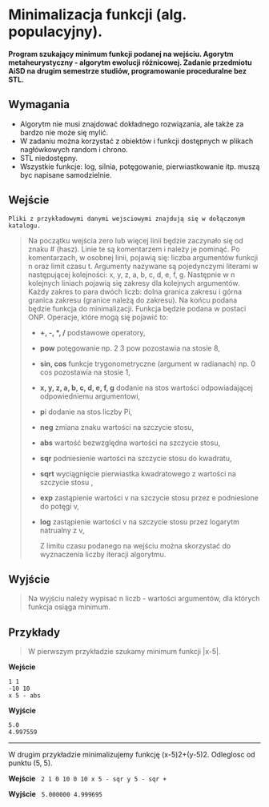# Minimalizacja funkcji (alg. populacyjny).

**Program szukający minimum funkcji podanej na wejściu. Agorytm metaheurystyczny - algorytm ewolucji różnicowej. Zadanie  przedmiotu AiSD na drugim semestrze studiów, programowanie proceduralne bez STL.**

**Wymagania**
---

* Algorytm nie musi znajdować dokładnego rozwiązania, ale także za bardzo nie może się mylić.
* W zadaniu można korzystać z obiektów i funkcji dostępnych w plikach nagłówkowych random i chrono.
* STL niedostępny.
* Wszystkie funkcje: log, silnia, potęgowanie, pierwiastkowanie itp. muszą byc napisane samodzielnie.

**Wejście**
---

    Pliki z przykładowymi danymi wejsciowymi znajdują się w dołączonym katalogu.


> Na początku wejścia zero lub więcej linii będzie zaczynało się od znaku # (hasz). Linie te są komentarzem i należy je pominąć. 
Po komentarzach, w osobnej linii, pojawią się: liczba argumentów funkcji n oraz limit czasu t. Argumenty nazywane są pojedynczymi literami w następującej kolejności: x, y, z, a, b, c, d, e, f, g.
Następnie w n kolejnych liniach pojawią się zakresy dla kolejnych argumentów. Każdy zakres to para dwóch liczb: dolna granica zakresu i górna granica zakresu (granice należą do zakresu). 
Na końcu podana będzie funkcja do minimalizacji. Funkcja będzie podana w postaci ONP. Operacje, które mogą się pojawić to:
> * **+, -, \*, /** podstawowe operatory,
> * **pow** potęgowanie np. 2 3 pow pozostawia na stosie 8,
> * **sin, cos** funkcje trygonometryczne (argument w radianach) np. 0 cos pozostawia na stosie 1,
> * **x, y, z, a, b, c, d, e, f, g** dodanie na stos wartości odpowiadającej odpowiedniemu argumentowi,
> * **p**i dodanie na stos liczby Pi,
> * **neg**  zmiana znaku wartości na szczycie stosu,
> * **abs** wartość bezwzględna wartości na szczycie stosu,
> * **sqr** podniesienie wartości na szczycie stosu do kwadratu,
> * **sqrt** wyciągnięcie pierwiastka kwadratowego z wartości na szczycie stosu ,
> * **exp** zastąpienie wartości v na szczycie stosu przez e podniesione do potęgi v,
> * **log** zastąpienie wartości v na szczycie stosu przez logarytm natrualny z v,
> 
>    Z limitu czasu podanego na wejściu można skorzystać do wyznaczenia liczby iteracji algorytmu.

**Wyjście**
---
    
> Na wyjściu należy wypisać n liczb - wartości argumentów, dla których funkcja osiąga minimum.

**Przykłady**
---
> W pierwszym przykładzie szukamy minimum funkcji |x-5|.

**Wejście**
```
1 1
-10 10
x 5 - abs 
```

**Wyjście**
```
5.0
4.997559
```

---

W drugim przykładzie minimalizujemy funkcję (x-5)2+(y-5)2. Odleglosc od punktu (5, 5).

**Wejście**
<code>
2 1
0 10
0 10
x 5 - sqr y 5 - sqr +
</code>

**Wyjście**
<code>
5.000000 4.999695
</code>
